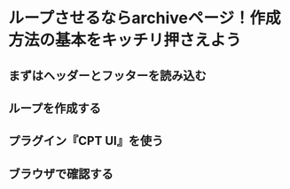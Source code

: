 # ループさせるならarchiveページ！作成方法の基本をキッチリ押さえよう  

## まずはヘッダーとフッターを読み込む  

## ループを作成する  

## プラグイン『CPT UI』を使う  

## ブラウザで確認する  

